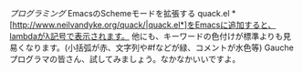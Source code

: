 *プログラミング* EmacsのSchemeモードを拡張する quack.el
*[http://www.neilvandyke.org/quack/|quack.el*]をEmacsに追加すると、lambdaがλ記号で表示されます。
他にも、キーワードの色付けが標準よりも見易くなります。(小括弧が赤、文字列や#fなどが緑、コメントが水色等)
Gaucheプログラマの皆さん、試してみましょう。なかなかいいですよ。
